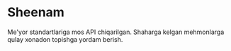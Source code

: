 # Sheenam
Me'yor standartlariga mos API chiqarilgan. Shaharga kelgan mehmonlarga qulay xonadon topishga yordam berish.
